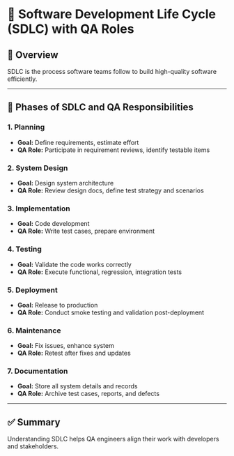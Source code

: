 # 📘 Software Development Life Cycle (SDLC) with QA Roles

## 🔄 Overview
SDLC is the process software teams follow to build high-quality software efficiently.

---

## 🧩 Phases of SDLC and QA Responsibilities

### 1. Planning
- **Goal:** Define requirements, estimate effort
- **QA Role:** Participate in requirement reviews, identify testable items

### 2. System Design
- **Goal:** Design system architecture
- **QA Role:** Review design docs, define test strategy and scenarios

### 3. Implementation
- **Goal:** Code development
- **QA Role:** Write test cases, prepare environment

### 4. Testing
- **Goal:** Validate the code works correctly
- **QA Role:** Execute functional, regression, integration tests

### 5. Deployment
- **Goal:** Release to production
- **QA Role:** Conduct smoke testing and validation post-deployment

### 6. Maintenance
- **Goal:** Fix issues, enhance system
- **QA Role:** Retest after fixes and updates

### 7. Documentation
- **Goal:** Store all system details and records
- **QA Role:** Archive test cases, reports, and defects

---

## ✅ Summary
Understanding SDLC helps QA engineers align their work with developers and stakeholders.
